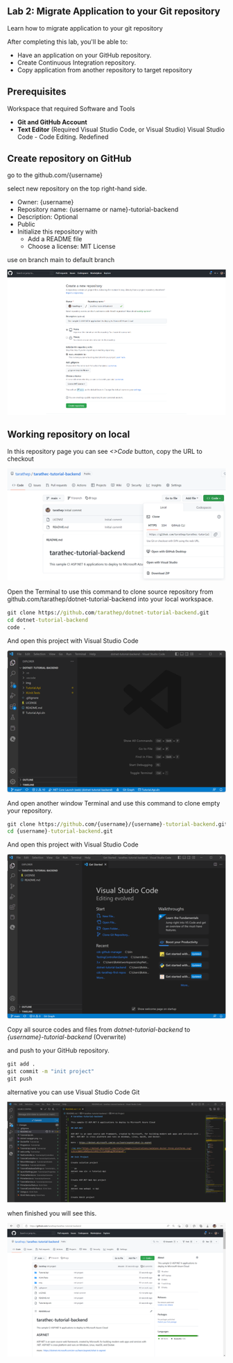 ## Lab 2: Migrate Application to your Git repository

Learn how to migrate application to your git repository

After completing this lab, you'll be able to:
- Have an application on your GitHub repository.
- Create Continuous Integration repository.
- Copy application from another repository to target repository 

## Prerequisites

Workspace that required Software and Tools

- **Git and GitHub Account**
- **Text Editor** (Required Visual Studio Code, or Visual Studio) Visual Studio Code - Code Editing. Redefined

## Create repository on GitHub

go to the github.com/{username}

select new repository on the top right-hand side.

- Owner: {username}
- Repository name: {username or name}-tutorial-backend
- Description: Optional
- Public
- Initialize this repository with
    - Add a README file
    - Choose a license: MIT License

use on branch main to default branch

<img src="../src/create-new-repo-ci.png">


## Working repository on local

In this repository page you can see *<>Code* button, copy the URL to checkout

<img src="../src/repo-clone-btn.png">

Open the Terminal to use this command to clone source repository from  github.com/tarathep/dotnet-tutorial-backend into your local workspace.

```cmd
git clone https://github.com/tarathep/dotnet-tutorial-backend.git
cd dotnet-tutorial-backend
code .
```

And open this project with Visual Studio Code

<img src="../src/open-dotnet-project-contain-files.png">

And open another window Terminal and use this command to clone empty your repository.

```cmd
git clone https://github.com/{username}/{username}-tutorial-backend.git
cd {username}-tutorial-backend.git
```

And open this project with Visual Studio Code

<img src="../src/clone-my-repo-ci-new.png">

Copy all source codes and files from *dotnet-tutorial-backend* to *{username}-tutorial-backend* (Overwrite)

and push to your GitHub repository.

```cmd
git add .
git commit -m "init project"
git push
```

alternative you can use Visual Studio Code Git

<img src="../src/commit-code-with-vs-ci.png">

when finished you will see this.

<img src="../src/pushed-code-on-github-ci.png">